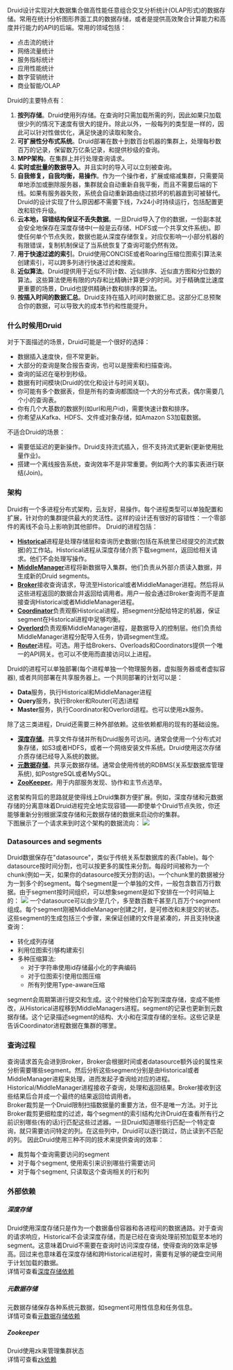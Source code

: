 Druid设计实现对大数据集合做高性能任意组合交叉分析统计(OLAP形式)的数据存储。常用在统计分析图形界面工具的数据存储，或者是提供高效聚合计算能力和高度并行能力的API的后端。常用的领域包括：
- 点击流的统计
- 网络流量统计
- 服务指标统计
- 应用性能统计
- 数字营销统计
- 商业智能/OLAP

Druid的主要特点有：
1. **按列存储**。Druid使用列存储。在查询时只需加载所需的列，因此如果只加载很少列的情况下速度有很大的提升。除此以外，一般每列的类型是一样的，因此可以针对性做优化，满足快速的读取和聚合。
2. **可扩展性分布式系统**。Druid部署在数十到数百台机器的集群上，处理每秒数百万的记录，保留数万亿条记录，和提供秒级的查询。
3. **MPP架构**。在集群上并行处理查询请求。
4. **实时或批量的数据导入**。并且实时的导入可以立刻被查询。
5. **自我修复，自我均衡，易操作**。作为一个操作者，扩展或缩减集群，只需要简单地添加或删除服务器，集群就会自动重新自我平衡，而且不需要后端的下线。如果有服务器失败，系统会自动重新路由绕过损坏的机器直到可被替代。Druid的设计实现了什么原因都不需要下线，7x24小时持续运行，包括配置更改和软件升级。
6. **云本地，容错结构保证不丢失数据**。一旦Druid导入了你的数据，一份副本就会安全地保存在深度存储中(一般是云存储、HDFS或一个共享文件系统)。即使任何单个节点失败，数据也能从深度存储恢复。对应仅影响一小部分机器的有限错误，复制机制保证了当系统恢复了查询可能仍然有效。
7. **用于快速过滤的索引**。Druid使用CONCISE或者Roaring压缩位图索引算法来创建索引，可以跨多列进行快速过滤和搜索。
8. **近似算法**。Druid提供用于近似不同计数、近似排序、近似直方图和分位数的算法。这些算法使用有限的内存和比精确计算更少的时间。对于精确度比速度更重要的场景，Druid也提供精确计数和排序的算法。
9. **按插入时间的数据汇总**。Druid支持在插入时间时数据汇总。这部分汇总预聚合你的数据，可以导致大的成本节约和性能提升。

### 什么时候用Druid
对于下面描述的场景，Druid可能是一个很好的选择：
- 数据插入速度快，但不常更新。
- 大部分的查询是聚合报告查询，也可以是搜索和扫描查询。
- 查询的延迟在毫秒到秒级。
- 数据有时间模块(Druid的优化和设计与时间关联)。
- 你可能有多个数据表，但是所有的查询都围绕一个大的分布式表，偶尔需要几个小的查询表。
- 你有几个大基数的数据列(如url和用户id)，需要快速计数和排序。
- 你希望从Kafka、HDFS、文件或对象存储，如Amazon S3加载数据。

不适合Druid的场景：
- 需要低延迟的更新操作。Druid支持流式插入，但不支持流式更新(更新使用批量作业)。
- 搭建一个离线报告系统，查询效率不是非常重要。例如两个大的事实表进行联结(Join)。

### 架构
Druid有一个多进程分布式架构，云友好，易操作。每个进程类型可以单独配置和扩展，针对你的集群提供最大的灵活性。这样的设计还有很好的容错性：一个零部件的离线不会马上影响到其他部件。
Druid的进程包括：
- [**Historical**](/TODO)进程是处理存储层和查询历史数据(包括在系统里已经提交的流式数据)的工作站。Historical进程从深度存储介质下载segment，返回给相关请求。他们不会处理写操作。
- [**MiddleManager**](/TODO)进程将新数据导入集群。他们负责从外部介质读入数据，并生成新的Druid segments。
- [**Broker**](/TODO)接收查询请求，导流至Historical或者MiddleManager进程。然后将从这些进程返回的数据合并返回给调用者。用户一般会通过Broker查询而不是直接查询Historical或者MiddleManager进程。
- [**Coordinator**](/TODO)负责观察Historical进程，把segment分配给特定的机器，保证segment在Historical进程中足够均衡。
- [**Overlord**](/TODO)负责观察MiddleManager进程，是数据导入的控制层。他们负责给MiddleManager进程分配导入任务，协调segment生成。
- [**Router**](/TODO)进程。可选。用于给Brokers、Overloads和Coordinators提供一个唯一的API网关。也可以不使用而直接访问以上进程。

Druid的进程可以单独部署(每个进程单独一个物理服务器，虚拟服务器或者虚拟容器), 或者共同部署在共享服务器上。一个共同部署的计划可以是：
- **Data**服务，执行Historical和MiddleManager进程
- **Query**服务，执行Broker和Router(可选)进程
- **Master**服务，执行Coordinator和Overlord进程。也可以使用zk服务。

除了这三类进程，Druid还需要三种外部依赖。这些依赖都用的现有的基础设施。
- [**深度存储**](#!/design#deep-storage)。共享文件存储并所有Druid服务可访问。通常会使用一个分布式对象存储，如S3或者HDFS，或者一个网络安装文件系统。Druid使用这次存储介质存储已经导入系统的数据。
- [**元数据存储**](#!/design#metadata-storage)。共享元数据存储。通常会使用传统的RDBMS(关系型数据库管理系统), 如PostgreSQL或者MySQL。
- [**ZooKeeper**](#!/design#zookeeper)。用于内部服务发现、协作和主节点选举。

这套架构背后的思路就是使得线上Druid集群方便扩展。例如，深度存储和元数据存储的分离意味着Druid进程完全地实现容错——即使单个Druid节点失败，你还能够重新分别根据深度存储和元数据存储的数据来启动你的集群。  
下图展示了一个请求来到时这个架构的数据流向：
![](http://druid.io/docs/img/druid-architecture.png)

### Datasources and segments
Druid数据保存在"datasource"，类似于传统关系型数据库的表(Table)。每个datasource按时间分割，也可以按更多的属性来分割。每段时间被称为一个chunk(例如一天，如果你的datasource按天分割的话)。一个chunk里的数据被分为一到多个的segment。每个segment是一个单独的文件，一般包含数百万行数据。由于segment按时间组织，可以想象segment是如下安排在一个时间轴上的：
![](http://druid.io/docs/img/druid-timeline.png)
一个datasource可以由少至几个，多至数百数千甚至几百万个segment组成。每个segment刚被MiddleManager创建之时，是可修改和未提交的状态。这些segment的生成包括三个步骤，来保证创建的文件是紧凑的，并且支持快速查询：
- 转化成列存储
- 利用位图索引够构建索引
- 多种压缩算法:
  - 对于字符串使用id存储最小化的字典编码
  - 对于位图索引使用位图压缩
  - 所有列使用Type-aware压缩

segment会周期第进行提交和生成。这个时候他们会写到深度存储，变成不能修改，从Historical进程移到MiddleManagers进程。segment的记录也更新到元数据存储。这个记录描述segment的结构、大小和在深度存储的坐标。这些记录是告诉Coordinator进程数据在集群的哪里。

### 查询过程
查询请求首先会进到Broker，Broker会根据时间或者datasource额外设的属性来分析需要哪些segment。然后分析这些segment分别是由Historical或者MiddleManager进程来处理，进而发起子查询给对应的进程。Historical/MiddleManager进程接收子查询，处理和返回结果。Broker接收到这些结果后合并成一个最终的结果返回给调用者。  
Broker裁剪是一个Druid限制扫描数据量的重要方法，但不是唯一方法。对于比Broker裁剪更细粒度的过滤，每个segment的索引结构允许Druid在查看所有行之前识别哪些(有的话)行匹配这些过滤器。一旦Druid知道哪些行匹配一个特定查询，就只需要访问特定的列。在这些列中，Druid可以逐行跳过，防止读到不匹配的列。
因此Druid使用三种不同的技术来提供查询的效率：
- 裁剪每个查询需要访问的segment
- 对于每个segment, 使用索引来识别哪些行需要访问
- 对于每个segment, 只读取这个查询相关的行和列

### 外部依赖
##### <a id="deep-storage" class="anchor">深度存储</a>
Druid使用深度存储只是作为一个数据备份容器和各进程间的数据通路。对于查询的请求响应，Historical不会读深度存储，而是已经在查询处理前预加载至本地的segment。这意味着Druid不需要在查询时访问深度存储，使得查询的效率足够高。回过来也意味着在深度存储和跨Historical进程时，需要有足够的硬盘空间用于计划加载的数据。  
详情可查看[深度存储依赖](/TODO)
##### <a id="metadata-storage" class="anchor">元数据存储</a>
元数据存储保存各种系统元数据，如segment可用性信息和任务信息。  
详情可查看[元数据存储依赖](/TODO)
##### <a id="zookeeper" class="anchor">Zookeeper</a>
Druid使用zk来管理集群状态  
详情可查看[zk依赖](/TODO)

